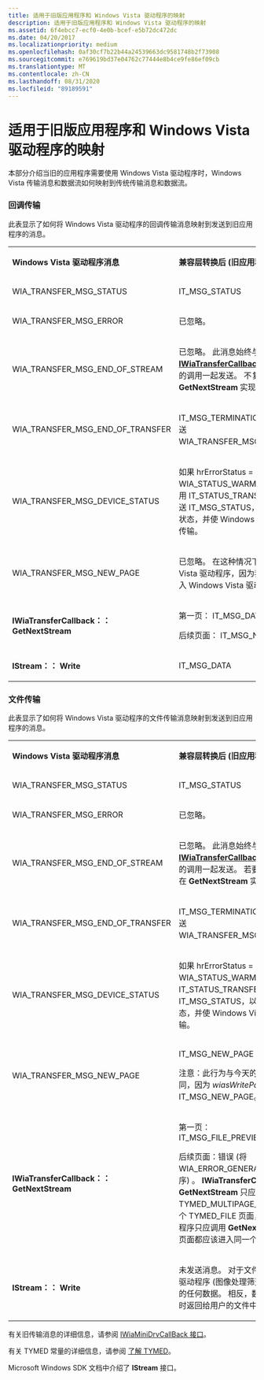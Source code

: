 ```yaml
---
title: 适用于旧版应用程序和 Windows Vista 驱动程序的映射
description: 适用于旧版应用程序和 Windows Vista 驱动程序的映射
ms.assetid: 6f4ebcc7-ecf0-4e0b-bcef-e5b72dc472dc
ms.date: 04/20/2017
ms.localizationpriority: medium
ms.openlocfilehash: 0af30cf7b22b44a24539663dc9581748b2f73908
ms.sourcegitcommit: e769619bd37e04762c77444e8b4ce9fe86ef09cb
ms.translationtype: MT
ms.contentlocale: zh-CN
ms.lasthandoff: 08/31/2020
ms.locfileid: "89189591"
---
```

# <a name="mapping-for-a-legacy-application-and-windows-vista-driver"></a>适用于旧版应用程序和 Windows Vista 驱动程序的映射


本部分介绍当旧的应用程序需要使用 Windows Vista 驱动程序时，Windows Vista 传输消息和数据流如何映射到传统传输消息和数据流。

### <a name="callback-transfers"></a>回调传输

此表显示了如何将 Windows Vista 驱动程序的回调传输消息映射到发送到旧应用程序的消息。

<table>
<colgroup>
<col width="50%" />
<col width="50%" />
</colgroup>
<tbody>
<tr class="odd">
<td><p><strong>Windows Vista 驱动程序消息</strong></p></td>
<td><p><strong>兼容层转换后 (旧应用程序消息) </strong></p></td>
</tr>
<tr class="even">
<td><p>WIA_TRANSFER_MSG_STATUS</p></td>
<td><p>IT_MSG_STATUS</p></td>
</tr>
<tr class="odd">
<td><p>WIA_TRANSFER_MSG_ERROR</p></td>
<td><p>已忽略。</p></td>
</tr>
<tr class="even">
<td><p>WIA_TRANSFER_MSG_END_OF_STREAM</p></td>
<td><p>已忽略。 此消息始终与对 <a href="https://docs.microsoft.com/windows-hardware/drivers/ddi/wia_lh/nf-wia_lh-iwiatransfercallback-getnextstream" data-raw-source="[&lt;strong&gt;IWiaTransferCallback::GetNextStream&lt;/strong&gt;](/windows-hardware/drivers/ddi/wia_lh/nf-wia_lh-iwiatransfercallback-getnextstream)"><strong>IWiaTransferCallback：： GetNextStream</strong></a>的调用一起发送。 不复制任何消息，而是在 <strong>GetNextStream</strong> 实现中实现。</p></td>
</tr>
<tr class="odd">
<td><p>WIA_TRANSFER_MSG_END_OF_TRANSFER</p></td>
<td><p>IT_MSG_TERMINATION (注意驱动程序) 未发送 WIA_TRANSFER_MSG_END_OF_TRANSFER。</p></td>
</tr>
<tr class="even">
<td><p>WIA_TRANSFER_MSG_DEVICE_STATUS</p></td>
<td><p>如果 hrErrorStatus = = WIA_STATUS_WARMING_UP，则兼容层将使用 IT_STATUS_TRANSFER_FROM_DEVICE 发送 IT_MSG_STATUS，以便向应用程序提供某种状态，并使 Windows Vista 应用程序可以取消传输。</p></td>
</tr>
<tr class="odd">
<td><p>WIA_TRANSFER_MSG_NEW_PAGE</p></td>
<td><p>已忽略。 在这种情况下，绝不应发送 Windows Vista 驱动程序，因为我们使用 TYMED_FILE 调入 Windows Vista 驱动程序。</p></td>
</tr>
<tr class="even">
<td><p><strong>IWiaTransferCallback：： GetNextStream</strong></p></td>
<td><p>第一页： IT_MSG_DATA_HEADER</p>
<p>后续页面： IT_MSG_NEW_PAGE</p></td>
</tr>
<tr class="odd">
<td><p><strong>IStream：： Write</strong></p></td>
<td><p>IT_MSG_DATA</p></td>
</tr>
</tbody>
</table>

 

### <a name="file-transfers"></a>文件传输

此表显示了如何将 Windows Vista 驱动程序的文件传输消息映射到发送到旧应用程序的消息。

<table>
<colgroup>
<col width="50%" />
<col width="50%" />
</colgroup>
<tbody>
<tr class="odd">
<td><p><strong>Windows Vista 驱动程序消息</strong></p></td>
<td><p><strong>兼容层转换后 (旧应用程序消息) </strong></p></td>
</tr>
<tr class="even">
<td><p>WIA_TRANSFER_MSG_STATUS</p></td>
<td><p>IT_MSG_STATUS</p></td>
</tr>
<tr class="odd">
<td><p>WIA_TRANSFER_MSG_ERROR</p></td>
<td><p>已忽略。</p></td>
</tr>
<tr class="even">
<td><p>WIA_TRANSFER_MSG_END_OF_STREAM</p></td>
<td><p>已忽略。 此消息始终与对 <a href="https://docs.microsoft.com/windows-hardware/drivers/ddi/wia_lh/nf-wia_lh-iwiatransfercallback-getnextstream" data-raw-source="[&lt;strong&gt;IWiaTransferCallback::GetNextStream&lt;/strong&gt;](/windows-hardware/drivers/ddi/wia_lh/nf-wia_lh-iwiatransfercallback-getnextstream)"><strong>IWiaTransferCallback：： GetNextStream</strong></a>的调用一起发送。 若要避免重复的消息，则应在 <strong>GetNextStream</strong> 实现中实现此消息。</p></td>
</tr>
<tr class="odd">
<td><p>WIA_TRANSFER_MSG_END_OF_TRANSFER</p></td>
<td><p>IT_MSG_TERMINATION (注意驱动程序) 未发送 WIA_TRANSFER_MSG_END_OF_TRANSFER。</p></td>
</tr>
<tr class="even">
<td><p>WIA_TRANSFER_MSG_DEVICE_STATUS</p></td>
<td><p>如果 hrErrorStatus = = WIA_STATUS_WARMING_UP，将使用 IT_STATUS_TRANSFER_FROM_DEVICE 发送 IT_MSG_STATUS，以便向应用程序提供某种状态，并使 Windows Vista 应用程序可以取消传输。</p></td>
</tr>
<tr class="odd">
<td><p>WIA_TRANSFER_MSG_NEW_PAGE</p></td>
<td><p>IT_MSG_NEW_PAGE</p>
<p>注意：此行为与今天的多页面文件传输有些不同，因为 <em>wiasWritePageBufToFile</em> 从不发送 IT_MSG_NEW_PAGE。</p></td>
</tr>
<tr class="even">
<td><p><strong>IWiaTransferCallback：： GetNextStream</strong></p></td>
<td><p>第一页： IT_MSG_FILE_PREVIEW_DATA_HEADER</p>
<p>后续页面：错误 (将 WIA_ERROR_GENERAL_ERROR 传递回驱动程序) 。 <strong>IWiaTransferCallback：： GetNextStream</strong> 只应调用一次，因为只能在 TYMED_MULTIPAGE_FILE 传输过程中传输一个 TYMED_FILE 页面，而 Windows Vista 驱动程序只应调用 <strong>GetNextStream</strong> 一次，因为所有页面都应该进入同一个流。</p></td>
</tr>
<tr class="odd">
<td><p><strong>IStream：： Write</strong></p></td>
<td><p>未发送消息。 对于文件传输，兼容层不会转换驱动程序 (图像处理筛选器) 写入旧传输消息中的任何数据。 相反，数据只是写入到传输结束时返回给用户的文件中。</p></td>
</tr>
</tbody>
</table>

 

有关旧传输消息的详细信息，请参阅 [IWiaMiniDrvCallBack 接口](/windows-hardware/drivers/ddi/wiamindr_lh/nn-wiamindr_lh-iwiaminidrvcallback)。

有关 TYMED 常量的详细信息，请参阅 [了解 TYMED](understanding-tymed.md)。

Microsoft Windows SDK 文档中介绍了 **IStream** 接口。

 

